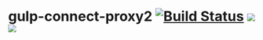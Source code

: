 gulp-connect-proxy2 [![Build Status](http://img.shields.io/travis/jeserkin/gulp-connect-proxy2.svg?style=flat-square)](https://travis-ci.org/jeserkin/gulp-connect-proxy2) [![](http://img.shields.io/npm/dm/gulp-connect-proxy2.svg?style=flat-square)](https://www.npmjs.org/package/gulp-connect-proxy2) [![](http://img.shields.io/npm/v/gulp-connect-proxy2.svg?style=flat-square)](https://www.npmjs.org/package/gulp-connect-proxy2)
===

